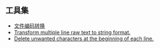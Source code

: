 ## 工具集
* [文件编码转换](python/encoding.py)
* [Transform multiple line raw text to string format.](str/README.md)
* [Delete unwanted characters at the beginning of each line.](del/README.md)
